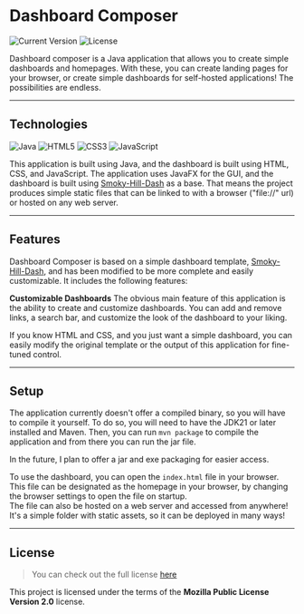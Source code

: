 Dashboard Composer
========================= 
![Current Version][version-badge]
![License][license]

Dashboard composer is a Java application that allows you to create simple
dashboards and homepages. With these, you can create landing pages for your
browser, or create simple dashboards for self-hosted applications!
The possibilities are endless.

-------------------------

## Technologies

![Java][java-shield]
![HTML5][html5-shield]
![CSS3][css-shield]
![JavaScript][js-shield]

This application is built using Java, and the dashboard is built using HTML,
CSS, and JavaScript. The application uses JavaFX for the GUI, and the dashboard
is built using
[Smoky-Hill-Dash][inspiration-link] as a base. That means the project produces
simple static files that can be linked to with a browser ("file://" url) or
hosted on any web server.

-------------------------

## Features

Dashboard Composer is based on a simple dashboard template,
[Smoky-Hill-Dash][inspiration-link], and has been modified to be more complete
and easily customizable. It includes the following features:

**Customizable Dashboards** The obvious main feature of this application is the
ability to create and customize dashboards. You can add and remove links, a
search bar, and customize the look of the dashboard to your liking.

If you know HTML and CSS, and you just want a simple dashboard, you can easily
modify the original template or the output of this application for fine-tuned
control.

-------------------------

## Setup

The application currently doesn't offer a compiled binary, so you will have to
compile it yourself. To do so, you will need to have the JDK21 or later
installed and Maven. Then, you can run `mvn package` to compile the application
and from there you can run the jar file.

In the future, I plan to offer a jar and exe packaging for easier access.

To use the dashboard, you can open the `index.html` file in your browser.  
This file can be designated as the homepage in your browser, by changing the
browser settings to open the file on startup.  
The file can also be hosted on a web server and accessed from anywhere!
It's a simple folder with static assets, so it can be deployed in many ways!

-------------------------

## License

> You can check out the full license [here][license-text]

This project is licensed under the terms of the **Mozilla Public License Version
2.0** license.

[version-badge]: https://img.shields.io/badge/version-1.1.0-green.svg?style=for-the-badge

[license]: https://img.shields.io/github/license/ieris19/dashboard-composer?style=for-the-badge

[license-text]: https://www.mozilla.org/en-US/MPL/2.0/


[inspiration-link]: https://github.com/SteamWo1f/Smoky-Hill-Dash

[java-shield]: https://img.shields.io/badge/java-%23ED8B00.svg?style=for-the-badge&logo=openjdk&logoColor=white

[html5-shield]: https://img.shields.io/badge/html5-%23E34F26.svg?style=for-the-badge&logo=html5&logoColor=white

[css-shield]: https://img.shields.io/badge/css3-%231572B6.svg?style=for-the-badge&logo=css3&logoColor=white

[js-shield]: https://img.shields.io/badge/javascript-%23F7DF1E.svg?style=for-the-badge&logo=javascript&logoColor=black